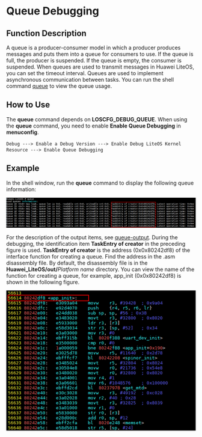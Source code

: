 # Queue Debugging<a name="EN-US_TOPIC_0312244442"></a>

## Function Description<a name="en-us_topic_0298364511_section856011974016"></a>

A queue is a producer-consumer model in which a producer produces messages and puts them into a queue for consumers to use. If the queue is full, the producer is suspended. If the queue is empty, the consumer is suspended. When queues are used to transmit messages in Huawei LiteOS, you can set the timeout interval. Queues are used to implement asynchronous communication between tasks. You can run the shell command  [queue](/shell/doc_en/queue.md)  to view the queue usage.

## How to Use<a name="en-us_topic_0298364511_section53021951114019"></a>

The  **queue**  command depends on  **LOSCFG\_DEBUG\_QUEUE**. When using the  **queue**  command, you need to enable  **Enable Queue Debugging**  in  **menuconfig**.

```
Debug ---> Enable a Debug Version ---> Enable Debug LiteOS Kernel Resource ---> Enable Queue Debugging
```

## Example<a name="en-us_topic_0298364511_section162386014464"></a>

In the shell window, run the  **queue**  command to display the following queue information:

![](figures/run_queue.png)

For the description of the output items, see  [queue-output](/shell/doc_en/queue.md#output). During the debugging, the identification item  **TaskEntry of creator**  in the preceding figure is used.  **TaskEntry of creator**  is the address \(0x0x80242df8\) of the interface function for creating a queue. Find the address in the .asm disassembly file. By default, the disassembly file is in the  **Huawei\_LiteOS/out/**_Platform name_  directory. You can view the name of the function for creating a queue, for example, app\_init \(0x0x80242df8\) is shown in the following figure.

![](figures/find_addr_for_queue_debug.png)

